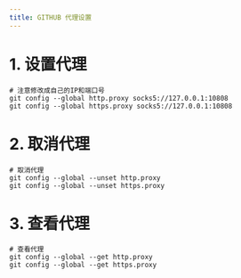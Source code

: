 ```yaml
---
title: GITHUB 代理设置
---
```


# 1. 设置代理

``` shell
# 注意修改成自己的IP和端口号
git config --global http.proxy socks5://127.0.0.1:10808
git config --global https.proxy socks5://127.0.0.1:10808
```

# 2. 取消代理

``` shell
# 取消代理
git config --global --unset http.proxy
git config --global --unset https.proxy
```

# 3. 查看代理

``` shell
# 查看代理
git config --global --get http.proxy
git config --global --get https.proxy
```